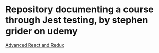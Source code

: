 # Repository documenting a course through Jest testing, by stephen grider on udemy

[Advanced React and Redux](https://www.udemy.com/course/react-redux-tutorial/)
